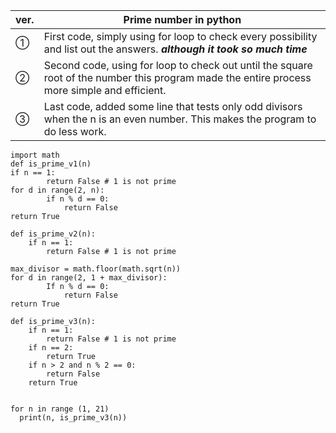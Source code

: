 |ver.|Prime number in python      |
|-|------------- |
|①| First code, simply using for loop to check every possibility and list out the answers. ***although it took so much time***  | 
|②| Second code, using for loop to check out until the square root of the number this program made the entire process more simple and efficient. |
|③| Last code, added some line that tests only odd divisors when the n is an even number. This makes the program to do less work. |

```
import math
def is_prime_v1(n)
if n == 1:
        return False # 1 is not prime
for d in range(2, n):
        if n % d == 0:
            return False
return True

def is_prime_v2(n):
    if n == 1:
        return False # 1 is not prime

max_divisor = math.floor(math.sqrt(n))
for d in range(2, 1 + max_divisor):
        If n % d == 0:
            return False
return True

def is_prime_v3(n):
    if n == 1:
        return False # 1 is not prime
    if n == 2:
        return True
    if n > 2 and n % 2 == 0:
        return False
    return True
    
    
for n in range (1, 21)
  print(n, is_prime_v3(n))
```
